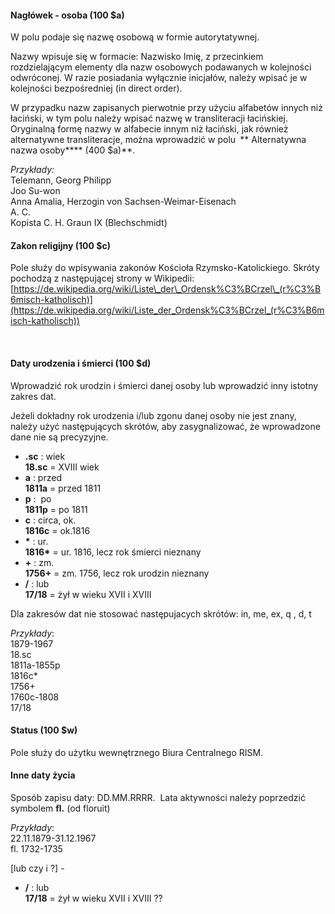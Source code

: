 #### Nagłówek - osoba (100 $a)

W polu podaje się nazwę osobową w formie autorytatywnej.

Nazwy wpisuje się w formacie: Nazwisko Imię, z przecinkiem rozdzielającym elementy dla nazw osobowych podawanych w kolejności odwróconej. W razie posiadania wyłącznie inicjałów, należy wpisać je w kolejności bezpośredniej (in direct order).

W przypadku nazw zapisanych pierwotnie przy użyciu alfabetów innych niż łaciński, w tym polu należy wpisać nazwę w transliteracji łacińskiej. Oryginalną formę nazwy w alfabecie innym niż łaciński, jak również alternatywne transliteracje, można wprowadzić w polu **&nbsp;**** Alternatywna nazwa osoby****&nbsp;(400 $a)**.  
  
_Przykłady:_  
Telemann, Georg Philipp  
Joo Su-won  
Anna Amalia, Herzogin von Sachsen-Weimar-Eisenach  
A. C.   
Kopista C. H. Graun IX (Blechschmidt)

#### Zakon religijny (100 $c)

Pole służy do wpisywania zakonów Kościoła Rzymsko-Katolickiego. Skróty pochodzą z następującej strony w Wikipedii:  
[https://de.wikipedia.org/wiki/Liste\_der\_Ordensk%C3%BCrzel\_(r%C3%B6misch-katholisch)](https://de.wikipedia.org/wiki/Liste_der_Ordensk%C3%BCrzel_(r%C3%B6misch-katholisch))

&nbsp;

#### Daty urodzenia i śmierci (100 $d)

Wprowadzić rok urodzin i śmierci danej osoby lub wprowadzić inny istotny zakres dat.

Jeżeli dokładny rok urodzenia i/lub zgonu danej osoby nie jest znany, należy użyć następujących skrótów, aby zasygnalizować, że wprowadzone dane nie są precyzyjne.

- **.sc** : wiek  
**18.sc** = XVIII wiek  
- **a** : przed   
**1811a** = przed 1811
- **p** :&nbsp; po  
**1811p** = po 1811
- **c** : circa, ok.  
**1816c** = ok.1816
- **\*** : ur.  
**1816\*** = ur. 1816, lecz rok śmierci nieznany  
- **+** : zm.  
**1756+** = zm. 1756, lecz rok urodzin nieznany  
- **/** : lub  
**17/18** = żył w wieku XVII i XVIII  

Dla zakresów dat nie stosować następujacych skrótów: in, me, ex, q , d, t

_Przykłady_:  
1879-1967  
18.sc  
1811a-1855p  
1816c\*  
1756+  
1760c-1808  
17/18

#### Status (100 $w)

Pole służy do użytku wewnętrznego Biura Centralnego RISM.

#### Inne daty życia  

Sposób zapisu daty: DD.MM.RRRR.&nbsp; Lata aktywności należy poprzedzić symbolem **fl.** (od floruit)  
  
_Przykłady_:   
22.11.1879-31.12.1967  
fl. 1732-1735

[lub czy i ?] -  

  

- **/** : lub  
**17/18** = żył w wieku XVII i XVIII ??
